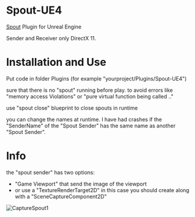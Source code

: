 # Spout-UE4
[Spout](http://spout.zeal.co/) Plugin for Unreal Engine

Sender and Receiver only DirectX 11.

# Installation and Use

Put code in folder Plugins (for example "yourproject/Plugins/Spout-UE4")

sure that there is no "spout" running before play. to avoid errors like "memory access Violations" or "pure virtual function being called .."

use "spout close" blueprint to close spouts in runtime

you can change the names at runtime.
I have had crashes if the "SenderName" of the "Spout Sender" has the same name as another "Spout Sender".

# Info

the "spout sender" has two options: 
  * "Game Viewport" that send the image of the viewport 
  * or use a "TextureRenderTarget2D" in this case you should create along with a "SceneCaptureComponent2D"



![CaptureSpout1](http://aledel.github.io/KinectXbox360-UE4/Images/Spout1.jpg)
